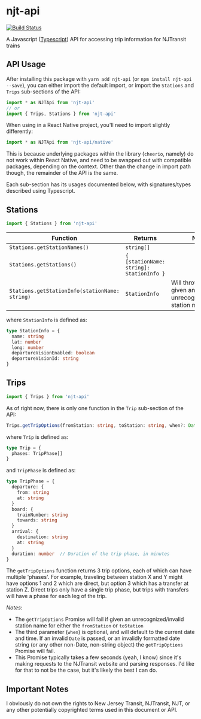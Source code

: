 # njt-api
[![Build Status](https://travis-ci.org/kengorab/njt-api.svg?branch=master)](https://travis-ci.org/kengorab/njt-api)

A Javascript ([Typescript](https://www.typescriptlang.org/)) API for accessing trip information for NJTransit trains

## API Usage
After installing this package with `yarn add njt-api` (or `npm install njt-api --save`), you can either import the default import, or import the `Stations` and `Trips` sub-sections of the API:

```javascript
import * as NJTApi from 'njt-api'
// or
import { Trips, Stations } from 'njt-api'
```

When using in a React Native project, you'll need to import slightly differently:

```javascript
import * as NJTApi from 'njt-api/native'
```

This is because underlying packages within the library (`cheerio`, namely) do not work within React Native, and need to be swapped out with compatible packages, depending on the context. Other than the change in import path though, the remainder of the API is the same.

Each sub-section has its usages documented below, with signatures/types described using Typescript.

## Stations
```javascript
import { Stations } from 'njt-api'
```

| Function | Returns                                                                        | Notes                                                               |
|---       |---                                                                             |---                                                                  |
| `Stations.getStationNames()`                   | `string[]`                               |                                                                     |
| `Stations.getStations()`                       | `{ [stationName: string]: StationInfo }` |                                                                     |
| `Stations.getStationInfo(stationName: string)` | `StationInfo`                            | Will throw an `Error` if given an unrecognized/invalid station name |

where `StationInfo` is defined as:

```typescript
type StationInfo = {
  name: string
  lat: number
  long: number
  departureVisionEnabled: boolean
  departureVisionId: string
}
```

## Trips
```javascript
import { Trips } from 'njt-api'
```

As of right now, there is only one function in the `Trip` sub-section of the API:

```typescript
Trips.getTripOptions(fromStation: string, toStation: string, when?: Date | string): Promise<Trip[]>
```

where `Trip` is defined as:

```typescript
type Trip = {
  phases: TripPhase[]
}
```

and `TripPhase` is defined as:

```typescript
type TripPhase = {
  departure: {
    from: string
    at: string
  }
  board: {
    trainNumber: string
    towards: string
  }
  arrival: {
    destination: string
    at: string
  }
  duration: number  // Duration of the trip phase, in minutes
}
```

The `getTripOptions` function returns 3 trip options, each of which can have multiple 'phases'. For example, traveling between station X and Y might have options 1 and 2 which are direct, but option 3 which has a transfer at station Z. Direct trips only have a single trip phase, but trips with transfers will have a phase for each leg of the trip.

*Notes*:
  - The `getTripOptions` Promise will fail if given an unrecognized/invalid station name for either the `fromStation` or `toStation`
  - The third parameter (`when`) is optional, and will default to the current date and time. If an invalid `Date` is passed, or an invalidly formatted date string (or any other non-Date, non-string object) the `getTripOptions` Promise will fail.
  - This Promise typically takes a few seconds (yeah, I know) since it's making requests to the NJTransit website and parsing responses. I'd like for that to not be the case, but it's likely the best I can do.

## Important Notes
I obviously do not own the rights to New Jersey Transit, NJTransit, NJT, or any other potentially copyrighted terms used in this document or API.
